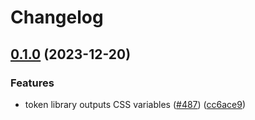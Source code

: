 # Changelog

## [0.1.0](https://github.com/department-of-veterans-affairs/component-library/compare/@department-of-veterans-affairs/css-library-v0.0.2...@department-of-veterans-affairs/css-library-v0.1.0) (2023-12-20)


### Features

* token library outputs CSS variables ([#487](https://github.com/department-of-veterans-affairs/component-library/issues/487)) ([cc6ace9](https://github.com/department-of-veterans-affairs/component-library/commit/cc6ace971f270b28274b1ba1ea26f675c3dd7a18))
